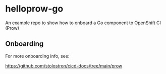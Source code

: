 # helloprow-go   
 An example repo to show how to onboard a Go component to OpenShift CI (Prow)

## Onboarding
For more onboarding info, see:

<https://github.com/stolostron/cicd-docs/tree/main/prow>
